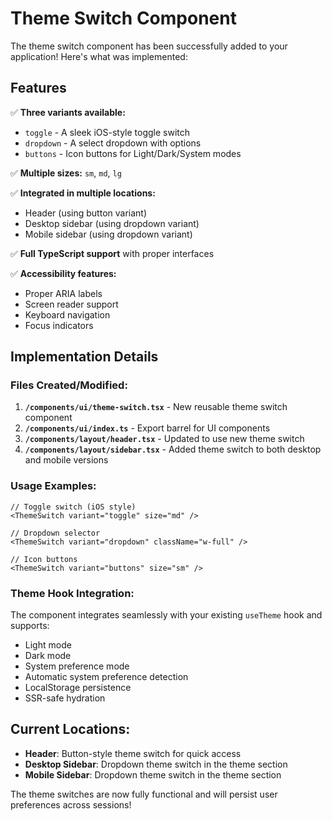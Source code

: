 # Theme Switch Component

The theme switch component has been successfully added to your application! Here's what was implemented:

## Features

✅ **Three variants available:**

- `toggle` - A sleek iOS-style toggle switch
- `dropdown` - A select dropdown with options
- `buttons` - Icon buttons for Light/Dark/System modes

✅ **Multiple sizes:** `sm`, `md`, `lg`

✅ **Integrated in multiple locations:**

- Header (using button variant)
- Desktop sidebar (using dropdown variant)
- Mobile sidebar (using dropdown variant)

✅ **Full TypeScript support** with proper interfaces

✅ **Accessibility features:**

- Proper ARIA labels
- Screen reader support
- Keyboard navigation
- Focus indicators

## Implementation Details

### Files Created/Modified:

1. **`/components/ui/theme-switch.tsx`** - New reusable theme switch component
2. **`/components/ui/index.ts`** - Export barrel for UI components
3. **`/components/layout/header.tsx`** - Updated to use new theme switch
4. **`/components/layout/sidebar.tsx`** - Added theme switch to both desktop and mobile versions

### Usage Examples:

```tsx
// Toggle switch (iOS style)
<ThemeSwitch variant="toggle" size="md" />

// Dropdown selector
<ThemeSwitch variant="dropdown" className="w-full" />

// Icon buttons
<ThemeSwitch variant="buttons" size="sm" />
```

### Theme Hook Integration:

The component integrates seamlessly with your existing `useTheme` hook and supports:

- Light mode
- Dark mode
- System preference mode
- Automatic system preference detection
- LocalStorage persistence
- SSR-safe hydration

## Current Locations:

- **Header**: Button-style theme switch for quick access
- **Desktop Sidebar**: Dropdown theme switch in the theme section
- **Mobile Sidebar**: Dropdown theme switch in the theme section

The theme switches are now fully functional and will persist user preferences across sessions!
